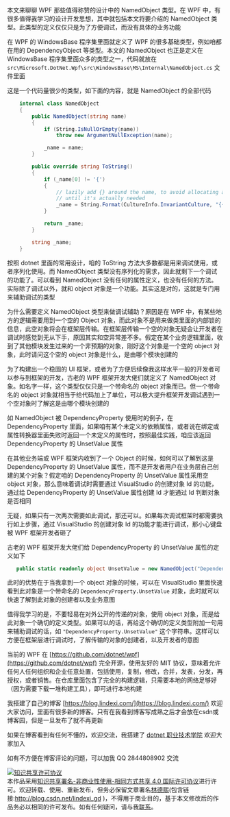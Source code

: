 
本文来聊聊 WPF 那些值得称赞的设计中的 NamedObject 类型。在 WPF 中，有很多值得我学习的设计开发思想，其中就包括本文将要介绍的 NamedObject 类型。此类型的定义仅仅只是为了方便调试，而没有具体的业务功能

<!--more-->


<!-- CreateTime:2021/8/2 8:31:44 -->


<!-- 标签：WPF，WPF源代码 -->
<!-- 发布 -->

在 WPF 的 WindowsBase 程序集里面就定义了 WPF 的很多基础类型，例如咱都在用的 DependencyObject 等类型。本文的 NamedObject 也正是定义在 WindowsBase 程序集里面众多的类型之一，代码就放在 `src\Microsoft.DotNet.Wpf\src\WindowsBase\MS\Internal\NamedObject.cs` 文件里面

这是一个代码量很少的类型，如下面的内容，就是 NamedObject 的全部代码

```csharp
    internal class NamedObject
    {
        public NamedObject(string name)
        {
            if (String.IsNullOrEmpty(name))
                throw new ArgumentNullException(name);

            _name = name;
        }

        public override string ToString()
        {
            if (_name[0] != '{')
            {
                // lazily add {} around the name, to avoid allocating a string
                // until it's actually needed
                _name = String.Format(CultureInfo.InvariantCulture, "{{{0}}}", _name);
            }

            return _name;
        }

        string _name;
    }
```

按照 dotnet 里面的常用设计，咱的 ToString 方法大多数都是用来调试使用，或者序列化使用。而 NamedObject 类型没有序列化的需求，因此就剩下一个调试的功能了。可以看到 NamedObject 没有任何的属性定义，也没有任何的方法。实际除了调试以外，就和 object 对象是一个功能。其实这是对的，这就是专门用来辅助调试的类型

为什么需要定义 NamedObject 类型来做调试辅助？原因是在 WPF 中，有某些地方的逻辑需要用到一个空的 Object 对象，而此对象不是用来做类里面的内部锁的信息，此空对象将会在框架层传输。在框架层传输一个空的对象无疑会让开发者在调试时感觉到无从下手，原因其实和空异常差不多。假定在某个业务逻辑里面，收到了其他模块发生过来的一个非预期的对象，刚好这个对象是一个空的 object 对象，此时请问这个空的 object 对象是什么，是由哪个模块创建的

为了构建出一个稳固的 UI 框架，或者为了方便后续像我这样水平一般的开发者可以参与到框架的开发，古老的 WPF 框架开发大佬们就定义了 NamedObject 对象。如名字一样，这个类型仅仅只是一个带命名的 object 对象而已。但一个带命名的 object 对象就相当于给代码加上了单位，可以极大提升框架开发调试遇到一个空对象时了解这是由哪个模块创建的

如 NamedObject 被 DependencyProperty 使用时的例子，在 DependencyProperty 里面，如果咱有某个未定义的依赖属性，或者说在绑定或属性转换器里面失败时返回一个未定义的属性时，按照最佳实践，咱应该返回 DependencyProperty 的 UnsetValue 属性

在其他业务端或 WPF 框架内收到了一个 Object 的时候，如何可以了解到这是 DependencyProperty 的 UnsetValue 属性，而不是开发者用户在业务层自己创建的某个对象？假定咱的 DependencyProperty 的 UnsetValue 属性采用空 object 对象，那么意味着调试时需要通过 VisualStudio 的创建对象 Id 的功能，通过给 DependencyProperty 的 UnsetValue 属性创建 Id 才能通过 Id 判断对象是否相同

无疑，如果只有一次两次需要如此调试，那还可以。如果每次调试框架时都需要执行如上步骤，通过 VisualStudio 的创建对象 Id 的功能才能进行调试，那小心键盘被 WPF 框架开发者砸了

古老的 WPF 框架开发大佬们给 DependencyProperty 的 UnsetValue 属性的定义如下

```csharp
   public static readonly object UnsetValue = new NamedObject("DependencyProperty.UnsetValue");
```

此时的优势在于当我拿到一个 object 对象的时候，可以在 VisualStudio 里面快速看到此对象是一个带命名的 `DependencyProperty.UnsetValue` 对象，此时就可以快速了解到此对象的创建者以及业务意图

值得我学习的是，不要轻易在对外公开的传递的对象，使用 object 对象，而是给此对象一个确切的定义类型。如果可以的话，再给这个确切的定义类型附加一句用来辅助调试的话，如 `"DependencyProperty.UnsetValue"` 这个字符串。这样可以方便在框架层进行调试时，了解传输的对象的创建者，以及开发者的意图

当前的 WPF 在 [https://github.com/dotnet/wpf](https://github.com/dotnet/wpf) 完全开源，使用友好的 MIT 协议，意味着允许任何人任何组织和企业任意处置，包括使用，复制，修改，合并，发表，分发，再授权，或者销售。在仓库里面包含了完全的构建逻辑，只需要本地的网络足够好（因为需要下载一堆构建工具），即可进行本地构建



我搭建了自己的博客 [https://blog.lindexi.com/](https://blog.lindexi.com/) 欢迎大家访问，里面有很多新的博客。只有在我看到博客写成熟之后才会放在csdn或博客园，但是一旦发布了就不再更新

如果在博客看到有任何不懂的，欢迎交流，我搭建了 [dotnet 职业技术学院](https://t.me/dotnet_campus) 欢迎大家加入

如有不方便在博客评论的问题，可以加我 QQ 2844808902 交流

<a rel="license" href="http://creativecommons.org/licenses/by-nc-sa/4.0/"><img alt="知识共享许可协议" style="border-width:0" src="https://licensebuttons.net/l/by-nc-sa/4.0/88x31.png" /></a><br />本作品采用<a rel="license" href="http://creativecommons.org/licenses/by-nc-sa/4.0/">知识共享署名-非商业性使用-相同方式共享 4.0 国际许可协议</a>进行许可。欢迎转载、使用、重新发布，但务必保留文章署名[林德熙](http://blog.csdn.net/lindexi_gd)(包含链接:http://blog.csdn.net/lindexi_gd )，不得用于商业目的，基于本文修改后的作品务必以相同的许可发布。如有任何疑问，请与我[联系](mailto:lindexi_gd@163.com)。